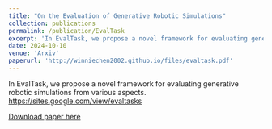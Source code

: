 ```yaml
---
title: "On the Evaluation of Generative Robotic Simulations"
collection: publications
permalink: /publication/EvalTask
excerpt: 'In EvalTask, we propose a novel framework for evaluating generative robotic simulations from various aspects.'
date: 2024-10-10
venue: 'Arxiv'
paperurl: 'http://winniechen2002.github.io/files/evaltask.pdf'
---
```

In EvalTask, we propose a novel framework for evaluating generative robotic simulations from various aspects. https://sites.google.com/view/evaltasks

[Download paper here](http://winniechen2002.github.io/files/evaltask.pdf)
